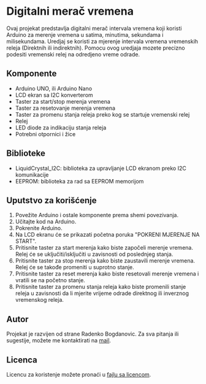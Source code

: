 # Digitalni merač vremena

Ovaj projekat predstavlja digitalni merač intervala vremena koji koristi Arduino za merenje vremena u satima, minutima, sekundama i milisekundama. Uredjaj se koristi za mjerenje intervala vremena vremenskih releja (Direktnih ili indirektnih). Pomocu ovog uredjaja mozete precizno podesiti vremenski relej na odredjeno vreme odrade.

## Komponente

- Arduino UNO, ili Arduino Nano
- LCD ekran sa I2C konverterom
- Taster za start/stop merenja vremena
- Taster za resetovanje merenja vremena
- Taster za promenu stanja releja preko kog se startuje vremenski relej
- Relej
- LED diode za indikaciju stanja releja
- Potrebni otpornici i žice

## Biblioteke

- LiquidCrystal_I2C: biblioteka za upravljanje LCD ekranom preko I2C komunikacije
- EEPROM: biblioteka za rad sa EEPROM memorijom

## Uputstvo za korišćenje

1. Povežite Arduino i ostale komponente prema shemi povezivanja.
2. Učitajte kod na Arduino.
3. Pokrenite Arduino.
4. Na LCD ekranu će se prikazati početna poruka "POKRENI MJERENJE NA START".
5. Pritisnite taster za start merenja kako biste započeli merenje vremena. Relej će se uključiti/isključiti u zavisnosti od poslednjeg stanja.
6. Pritisnite taster za stop merenja kako biste zaustavili merenje vremena. Relej će se takođe promeniti u suprotno stanje.
7. Pritisnite taster za reset merenja kako biste resetovali merenje vremena i vratili se na početno stanje.
8. Pritisnite taster za promenu stanja releja kako biste promenili stanje releja u zavisnosti da li mjerite vrijeme odrade direktnog ili inverznog vremenskog releja.

## Autor

Projekat je razvijen od strane Radenko Bogdanovic. Za sva pitanja ili sugestije, možete me kontaktirati na [mail](rasho984@gmail.com).

## Licenca

Licencu za koristenje možete pronaći u [fajlu sa licencom](https://github.com/rasho/DMIN/blob/main/Licence.md).

